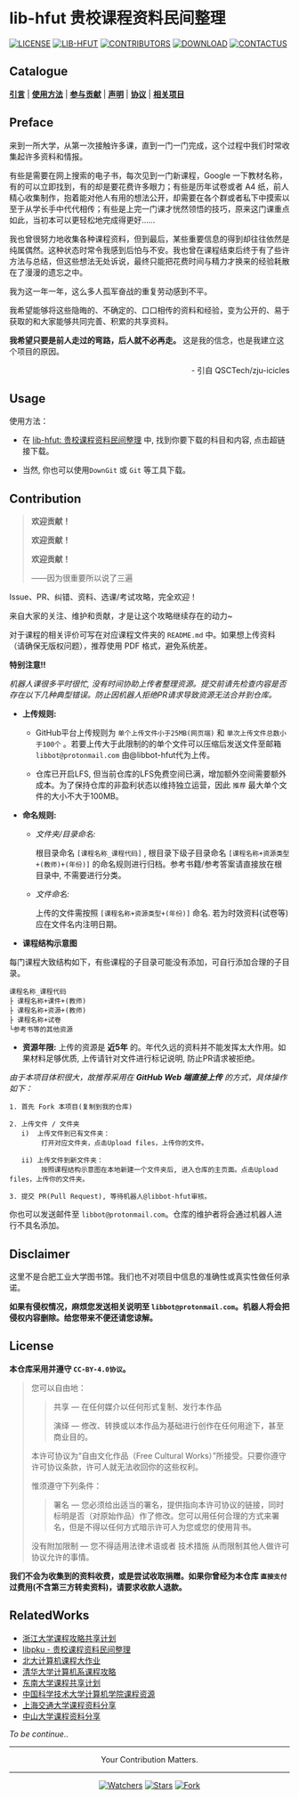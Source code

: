 # lib-hfut 贵校课程资料民间整理

[![LICENSE](https://img.shields.io/badge/License-CC--BY--4.0-green.svg?style=flat-square)](LICENSE)
[![LIB-HFUT](https://img.shields.io/badge/lib--hfut-贵校课程资料民间整理-yellow.svg?style=flat-square)](https://github.com/lib-hfut)
[![CONTRIBUTORS](https://img.shields.io/badge/Contributor-7-1cc.svg?style=flat-square)](https://github.com/lib-hfut/lib-hfut/graphs/contributors)
[![DOWNLOAD](https://img.shields.io/badge/Size-3.01GB-%23FF4D5B.svg?style=flat-square)](https://github.com/lib-hfut/lib-hfut/archive/master.zip)
[![CONTACTUS](
https://img.shields.io/badge/Contact-us-ff69b4.svg?style=flat-square)](mailto:libbot@protonmail.com)

## Catalogue

__[引言](#preface)__ | __[使用方法](#usage)__ | __[参与贡献](#contribution)__ | __[声明](#disclaimer)__ | __[协议](#license)__ | __[相关项目](#relatedworks)__

## Preface

来到一所大学，从第一次接触许多课，直到一门一门完成，这个过程中我们时常收集起许多资料和情报。

有些是需要在网上搜索的电子书，每次见到一门新课程，Google 一下教材名称，有的可以立即找到，有的却是要花费许多眼力；有些是历年试卷或者 A4 纸，前人精心收集制作，抱着能对他人有用的想法公开，却需要在各个群或者私下中摸索以至于从学长手中代代相传；有些是上完一门课才恍然领悟的技巧，原来这门课重点如此，当初本可以更轻松地完成得更好……

我也曾很努力地收集各种课程资料，但到最后，某些重要信息的得到却往往依然是纯属偶然。这种状态时常令我感到后怕与不安。我也曾在课程结束后终于有了些许方法与总结，但这些想法无处诉说，最终只能把花费时间与精力才换来的经验耗散在了漫漫的遗忘之中。

我为这一年一年，这么多人孤军奋战的重复劳动感到不平。

我希望能够将这些隐晦的、不确定的、口口相传的资料和经验，变为公开的、易于获取的和大家能够共同完善、积累的共享资料。

**我希望只要是前人走过的弯路，后人就不必再走。** 这是我的信念，也是我建立这个项目的原因。

<p align="right">- 引自 QSCTech/zju-icicles</p>

## Usage

使用方法：

- 在 [lib-hfut: 贵校课程资料民间整理](https://lib-hfut.github.io/lib-hfut/) 中, 找到你要下载的科目和内容, 点击超链接下载。

- 当然, 你也可以使用`DownGit` 或 `Git` 等工具下载。

## Contribution

>
>**欢迎贡献！**
>
>**欢迎贡献！**
>
>**欢迎贡献！**
>
>——因为很重要所以说了三遍
>

Issue、PR、纠错、资料、选课/考试攻略，完全欢迎！

来自大家的关注、维护和贡献，才是让这个攻略继续存在的动力~

对于课程的相关评价可写在对应课程文件夹的 `README.md` 中。如果想上传资料（请确保无版权问题），推荐使用 PDF 格式，避免系统差。

**特别注意!!**

*机器人课很多平时很忙, 没有时间协助上传者整理资源。提交前请先检查内容是否存在以下几种典型错误。防止因机器人拒绝PR请求导致资源无法合并到仓库。*

- **上传规则:**
     - GitHub平台上传规则为 `单个上传文件小于25MB(网页端)` 和 `单次上传文件总数小于100个` 。若要上传大于此限制的的单个文件可以压缩后发送文件至邮箱 `libbot@protonmail.com` 由@libbot-hfut代为上传。

     - 仓库已开启LFS, 但当前仓库的LFS免费空间已满，增加额外空间需要额外成本。为了保持仓库的非盈利状态以维持独立运营，因此 `推荐` 最大单个文件的大小不大于100MB。

- **命名规则:**

     - _文件夹/目录命名:_

          根目录命名 `[课程名称_课程代码]` , 根目录下级子目录命名 `[课程名称+资源类型+(教师)+(年份)]` 的命名规则进行归档。参考书籍/参考答案请直接放在根目录中, 不需要进行分类。
     - _文件命名:_

          上传的文件需按照 `[课程名称+资源类型+(年份)]` 命名. 若为时效资料(试卷等)应在文件名内注明日期。

- **课程结构示意图**

每门课程大致结构如下，有些课程的子目录可能没有添加，可自行添加合理的子目录。

```plain
课程名称_课程代码
├ 课程名称+课件+(教师)
├ 课程名称+资源+(教师)
├ 课程名称+试卷
└参考书等的其他资源
```

- **资源年限:**
上传的资源是 **近5年** 的。年代久远的资料并不能发挥太大作用。如果材料足够优质, 上传请针对文件进行标记说明, 防止PR请求被拒绝。

*由于本项目体积很大，故推荐采用在 **GitHub Web 端直接上传** 的方式，具体操作如下：*

    1. 首先 Fork 本项目(复制到我的仓库)

    2. 上传文件 / 文件夹
       i)  上传文件到已有文件夹：
            打开对应文件夹，点击Upload files，上传你的文件。

       ii) 上传文件到新文件夹：
            按照课程结构示意图在本地新建一个文件夹后, 进入仓库的主页面。点击Upload files，上传你的文件夹。

    3. 提交 PR(Pull Request), 等待机器人@libbot-hfut审核。

你也可以发送邮件至 `libbot@protonmail.com`。仓库的维护者将会通过机器人进行不具名添加。

## Disclaimer

这里不是合肥工业大学图书馆。我们也不对项目中信息的准确性或真实性做任何承诺。

**如果有侵权情况，麻烦您发送相关说明至 `libbot@protonmail.com`。机器人将会把侵权内容删除。给您带来不便还请您谅解。**

## License

**本仓库采用并遵守 `CC-BY-4.0协议`。**

>您可以自由地：
>> 共享 — 在任何媒介以任何形式复制、发行本作品
>>
>> 演绎 — 修改、转换或以本作品为基础进行创作在任何用途下，甚至商业目的。
>
>本许可协议为“自由文化作品（Free Cultural Works）”所接受。只要你遵守许可协议条款，许可人就无法收回你的这些权利。
>
>惟须遵守下列条件：
>
>> 署名 — 您必须给出适当的署名，提供指向本许可协议的链接，同时标明是否（对原始作品）作了修改。您可以用任何合理的方式来署名，但是不得以任何方式暗示许可人为您或您的使用背书。
>
>没有附加限制 — 您不得适用法律术语或者 技术措施 从而限制其他人做许可协议允许的事情。

**我们不会为收集到的资料收费，或是尝试收取捐赠。如果你曾经为本仓库 `直接支付` 过费用(不含第三方转卖资料)，请要求收款人退款。**

## RelatedWorks

- [浙江大学课程攻略共享计划](https://github.com/QSCTech/zju-icicles)
- [libpku - 贵校课程资料民间整理](https://github.com/lib-pku/libpku)
- [北大计算机课程大作业](https://github.com/tongtzeho/PKUCourse)
- [清华大学计算机系课程攻略](https://github.com/PKUanonym/REKCARC-TSC-UHT)
- [东南大学课程共享计划](https://github.com/zjdx1998/seucourseshare)
- [中国科学技术大学计算机学院课程资源](https://github.com/USTC-Resource/USTC-Course)
- [上海交通大学课程资料分享](https://github.com/CoolPhilChen/SJTU-Courses/)
- [中山大学课程资料分享](https://github.com/sysuexam/SYSU-Exam)

*To be continue..*

---

<p align="center">Your Contribution Matters. </p>

---

<p align="center">
<a href="https://github.com/lib-hfut/lib-hfut"><img src="https://img.shields.io/github/watchers/lib-hfut/lib-hfut.svg?style=social" alt="Watchers"></a>
<a href="https://github.com/lib-hfut/lib-hfut"><img src="https://img.shields.io/github/stars/lib-hfut/lib-hfut.svg?style=social" alt="Stars"></a>
<a href="https://github.com/lib-hfut/lib-hfut"><img src="https://img.shields.io/github/forks/lib-hfut/lib-hfut.svg?style=social" alt="Fork"></a>
</p>
